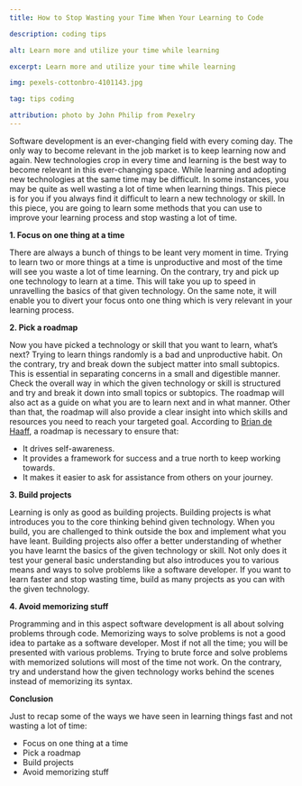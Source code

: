 ```yaml
---
title: How to Stop Wasting your Time When Your Learning to Code

description: coding tips

alt: Learn more and utilize your time while learning

excerpt: Learn more and utilize your time while learning

img: pexels-cottonbro-4101143.jpg

tag: tips coding

attribution: photo by John Philip from Pexelry
---
```

Software development is an ever-changing field with every coming day. The only way to become relevant in the job market is to keep learning now and again. New technologies crop in every time and learning is the best way to become relevant in this ever-changing space.
While learning and adopting new technologies at the same time may be difficult. In some instances, you may be quite as well wasting a lot of time when learning things.
This piece is for you if you always find it difficult to learn a new technology or skill. In this piece, you are going to learn some methods that you can use to improve your learning process and stop wasting a lot of time.

**1.	Focus on one thing at a time**


There are always a bunch of things to be leant very moment in time. Trying to learn two or more things at a time is unproductive and most of the time will see you waste a lot of time learning. On the contrary, try and pick up one technology to learn at a time.
This will take you up to speed in unravelling the basics of that given technology. On the same note, it will enable you to divert your focus onto one thing which is very relevant in your learning process.

**2.	Pick a roadmap**

Now you have picked a technology or skill that you want to learn, what’s next? Trying to learn things randomly is a bad and unproductive habit. On the contrary, try and break down the subject matter into small subtopics.
This is essential in separating concerns in a small and digestible manner. Check the overall way in which the given technology or skill is structured and try and break it down into small topics or subtopics.
The roadmap will also act as a guide on what you are to learn next and in what manner. Other than that, the roadmap will also provide a clear insight into which skills and resources you need to reach your targeted goal.
According to [Brian de Haaff](https://twitter.com/bdehaaff), a roadmap is necessary to ensure that:
-	It drives self-awareness.
-	It provides a framework for success and a true north to keep working towards.
-	It makes it easier to ask for assistance from others on your journey.

**3.	Build projects**


Learning is only as good as building projects. Building projects is what introduces you to the core thinking behind given technology. When you build, you are challenged to think outside the box and implement what you have leant. 
Building projects also offer a better understanding of whether you have learnt the basics of the given technology or skill. Not only does it test your general basic understanding but also introduces you to various means and ways to solve problems like a software developer.
If you want to learn faster and stop wasting time, build as many projects as you can with the given technology.

**4.	Avoid memorizing stuff**

Programming and in this aspect software development is all about solving problems through code. Memorizing ways to solve problems is not a good idea to partake as a software developer.
Most if not all the time; you will be presented with various problems. Trying to brute force and solve problems with memorized solutions will most of the time not work. On the contrary, try and understand how the given technology works behind the scenes instead of memorizing its syntax.

**Conclusion**

Just to recap some of the ways we have seen in learning things fast and not wasting a lot of time:

-	Focus on one thing at a time
-	Pick a roadmap
-	Build projects
-	Avoid memorizing stuff
